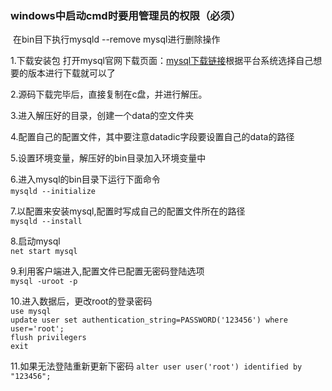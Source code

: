 ### windows中启动cmd时要用管理员的权限（必须）

​	在bin目下执行mysqld --remove mysql进行删除操作

1.下载安装包 
   打开mysql官网下载页面：[mysql下载链接](http://dev.mysql.com/downloads/mysql/)根据平台系统选择自己想要的版本进行下载就可以了  

2.源码下载完毕后，直接复制在c盘，并进行解压。

3.进入解压好的目录，创建一个data的空文件夹

4.配置自己的配置文件，其中要注意datadic字段要设置自己的data的路径

5.设置环境变量，解压好的bin目录加入环境变量中

6.进入mysql的bin目录下运行下面命令  
​	 `mysqld --initialize`

7.以配置来安装mysql,配置时写成自己的配置文件所在的路径  
    `mysqld --install`

8.启动mysql  
    `net start mysql`

9.利用客户端进入,配置文件已配置无密码登陆选项  
    `mysql -uroot -p`

10.进入数据后，更改root的登录密码  
    `use mysql`  
    `update user set authentication_string=PASSWORD('123456') where user='root';`  
    `flush privilegers`  
    `exit`  

11.如果无法登陆重新更新下密码
    `alter user user('root') identified by "123456";`